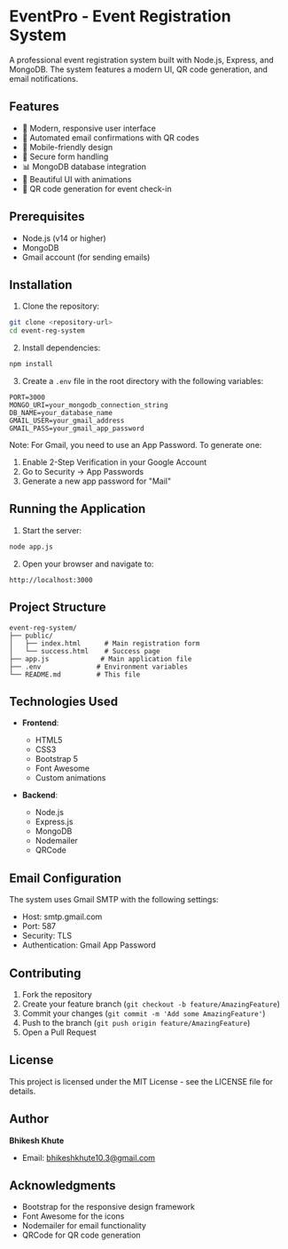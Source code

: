 # EventPro - Event Registration System

A professional event registration system built with Node.js, Express, and MongoDB. The system features a modern UI, QR code generation, and email notifications.

## Features

- 🎯 Modern, responsive user interface
- 📧 Automated email confirmations with QR codes
- 📱 Mobile-friendly design
- 🔐 Secure form handling
- 📊 MongoDB database integration
- 🎨 Beautiful UI with animations
- 📱 QR code generation for event check-in

## Prerequisites

- Node.js (v14 or higher)
- MongoDB
- Gmail account (for sending emails)

## Installation

1. Clone the repository:
```bash
git clone <repository-url>
cd event-reg-system
```

2. Install dependencies:
```bash
npm install
```

3. Create a `.env` file in the root directory with the following variables:
```env
PORT=3000
MONGO_URI=your_mongodb_connection_string
DB_NAME=your_database_name
GMAIL_USER=your_gmail_address
GMAIL_PASS=your_gmail_app_password
```

Note: For Gmail, you need to use an App Password. To generate one:
1. Enable 2-Step Verification in your Google Account
2. Go to Security → App Passwords
3. Generate a new app password for "Mail"

## Running the Application

1. Start the server:
```bash
node app.js
```

2. Open your browser and navigate to:
```
http://localhost:3000
```

## Project Structure

```
event-reg-system/
├── public/
│   ├── index.html      # Main registration form
│   └── success.html    # Success page
├── app.js             # Main application file
├── .env              # Environment variables
└── README.md         # This file
```

## Technologies Used

- **Frontend**:
  - HTML5
  - CSS3
  - Bootstrap 5
  - Font Awesome
  - Custom animations

- **Backend**:
  - Node.js
  - Express.js
  - MongoDB
  - Nodemailer
  - QRCode

## Email Configuration

The system uses Gmail SMTP with the following settings:
- Host: smtp.gmail.com
- Port: 587
- Security: TLS
- Authentication: Gmail App Password

## Contributing

1. Fork the repository
2. Create your feature branch (`git checkout -b feature/AmazingFeature`)
3. Commit your changes (`git commit -m 'Add some AmazingFeature'`)
4. Push to the branch (`git push origin feature/AmazingFeature`)
5. Open a Pull Request

## License

This project is licensed under the MIT License - see the LICENSE file for details.

## Author

**Bhikesh Khute**
- Email: bhikeshkhute10.3@gmail.com

## Acknowledgments

- Bootstrap for the responsive design framework
- Font Awesome for the icons
- Nodemailer for email functionality
- QRCode for QR code generation
